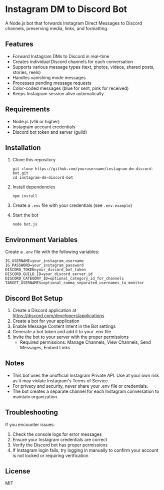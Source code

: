 # Instagram DM to Discord Bot

A Node.js bot that forwards Instagram Direct Messages to Discord channels, preserving media, links, and formatting.

## Features

- Forward Instagram DMs to Discord in real-time
- Creates individual Discord channels for each conversation
- Supports various message types (text, photos, videos, shared posts, stories, reels)
- Handles vanishing mode messages
- Processes pending message requests
- Color-coded messages (blue for sent, pink for received)
- Keeps Instagram session alive automatically

## Requirements

- Node.js (v16 or higher)
- Instagram account credentials
- Discord bot token and server (guild)

## Installation

1. Clone this repository
   ```
   git clone https://github.com/yourusername/instagram-dm-discord-bot.git
   cd instagram-dm-discord-bot
   ```

2. Install dependencies
   ```
   npm install
   ```

3. Create a `.env` file with your credentials (see `.env.example`)

4. Start the bot
   ```
   node bot.js
   ```

## Environment Variables

Create a `.env` file with the following variables:

```
IG_USERNAME=your_instagram_username
IG_PASSWORD=your_instagram_password
DISCORD_TOKEN=your_discord_bot_token
DISCORD_GUILD_ID=your_discord_server_id
DISCORD_CATEGORY_ID=optional_category_id_for_channels
TARGET_USERNAMES=optional_comma_separated_usernames_to_monitor
```

## Discord Bot Setup

1. Create a Discord application at https://discord.com/developers/applications
2. Create a bot for your application
3. Enable Message Content Intent in the Bot settings
4. Generate a bot token and add it to your .env file
5. Invite the bot to your server with the proper permissions
   - Required permissions: Manage Channels, View Channels, Send Messages, Embed Links

## Notes

- This bot uses the unofficial Instagram Private API. Use at your own risk as it may violate Instagram's Terms of Service.
- For privacy and security, never share your .env file or credentials.
- The bot creates a separate channel for each Instagram conversation to maintain organization.

## Troubleshooting

If you encounter issues:

1. Check the console logs for error messages
2. Ensure your Instagram credentials are correct
3. Verify the Discord bot has proper permissions
4. If Instagram login fails, try logging in manually to confirm your account is not locked or requiring verification

## License

MIT